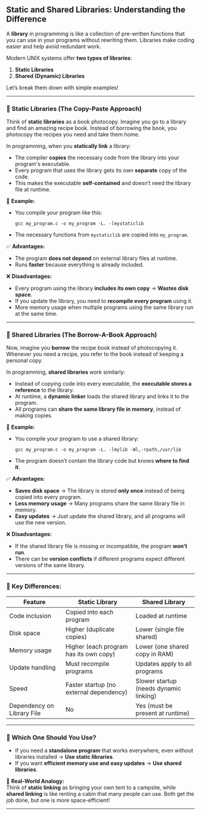 ## **Static and Shared Libraries: Understanding the Difference**
A **library** in programming is like a collection of pre-written functions that you can use in your programs without rewriting them. Libraries make coding easier and help avoid redundant work.  

Modern UNIX systems offer **two types of libraries**:
1. **Static Libraries**
2. **Shared (Dynamic) Libraries**  

Let’s break them down with simple examples!

---

### **🔹 Static Libraries (The Copy-Paste Approach)**
Think of **static libraries** as a book photocopy. Imagine you go to a library and find an amazing recipe book. Instead of borrowing the book, you photocopy the recipes you need and take them home.  

In programming, when you **statically link** a library:
- The compiler **copies** the necessary code from the library into your program's executable.
- Every program that uses the library gets its own **separate** copy of the code.  
- This makes the executable **self-contained** and doesn’t need the library file at runtime.

📌 **Example:**  
- You compile your program like this:
  ```
  gcc my_program.c -o my_program -L. -lmystaticlib
  ```
- The necessary functions from `mystaticlib` are copied into `my_program`.  

✅ **Advantages:**
- The program **does not depend** on external library files at runtime.  
- Runs **faster** because everything is already included.  

❌ **Disadvantages:**
- Every program using the library **includes its own copy** → **Wastes disk space**.  
- If you update the library, you need to **recompile every program** using it.  
- More memory usage when multiple programs using the same library run at the same time.

---

### **🔹 Shared Libraries (The Borrow-A-Book Approach)**
Now, imagine you **borrow** the recipe book instead of photocopying it. Whenever you need a recipe, you refer to the book instead of keeping a personal copy.  

In programming, **shared libraries** work similarly:
- Instead of copying code into every executable, the **executable stores a reference** to the library.  
- At runtime, a **dynamic linker** loads the shared library and links it to the program.
- All programs can **share the same library file in memory**, instead of making copies.  

📌 **Example:**
- You compile your program to use a shared library:
  ```
  gcc my_program.c -o my_program -L. -lmylib -Wl,-rpath,/usr/lib
  ```
- The program doesn’t contain the library code but knows **where to find it**.  

✅ **Advantages:**
- **Saves disk space** → The library is stored **only once** instead of being copied into every program.  
- **Less memory usage** → Many programs share the same library file in memory.  
- **Easy updates** → Just update the shared library, and all programs will use the new version.  

❌ **Disadvantages:**
- If the shared library file is missing or incompatible, the program **won’t run**.  
- There can be **version conflicts** if different programs expect different versions of the same library.  

---

### **🔸 Key Differences:**
| Feature          | Static Library        | Shared Library      |
|-----------------|----------------------|---------------------|
| Code inclusion  | Copied into each program | Loaded at runtime |
| Disk space     | Higher (duplicate copies) | Lower (single file shared) |
| Memory usage   | Higher (each program has its own copy) | Lower (one shared copy in RAM) |
| Update handling | Must recompile programs | Updates apply to all programs |
| Speed          | Faster startup (no external dependency) | Slower startup (needs dynamic linking) |
| Dependency on Library File | No | Yes (must be present at runtime) |

---

### **🎯 Which One Should You Use?**
- If you need a **standalone program** that works everywhere, even without libraries installed → **Use static libraries**.  
- If you want **efficient memory use and easy updates** → **Use shared libraries**.  

📌 **Real-World Analogy:**  
Think of **static linking** as bringing your own tent to a campsite, while **shared linking** is like renting a cabin that many people can use. Both get the job done, but one is more space-efficient!

---